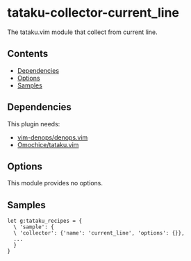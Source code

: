 # tataku-collector-current_line 

The tataku.vim module that collect from current line.

## Contents 

- [Dependencies](tataku-collector-current_line-dependencies)
- [Options](tataku-collector-current_line-introduction)
- [Samples](tataku-collector-current_line-processor-ollama-samples)

## Dependencies 

This plugin needs:

- [vim-denops/denops.vim](https://github.com/vim-denops/denops.vim)
- [Omochice/tataku.vim](https://github.com/Omochice/tataku.vim)

## Options 

This module provides no options.

## Samples 

```vim
let g:tataku_recipes = {
  \ 'sample': {
  \ 'collector': {'name': 'current_line', 'options': {}},
  ...
  }
}
```

